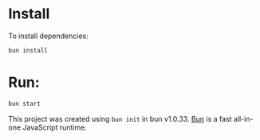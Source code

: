 # Install
To install dependencies:

```bash
bun install
```

# Run:

```bash
bun start
```

This project was created using `bun init` in bun v1.0.33. [Bun](https://bun.sh) is a fast all-in-one JavaScript runtime.
